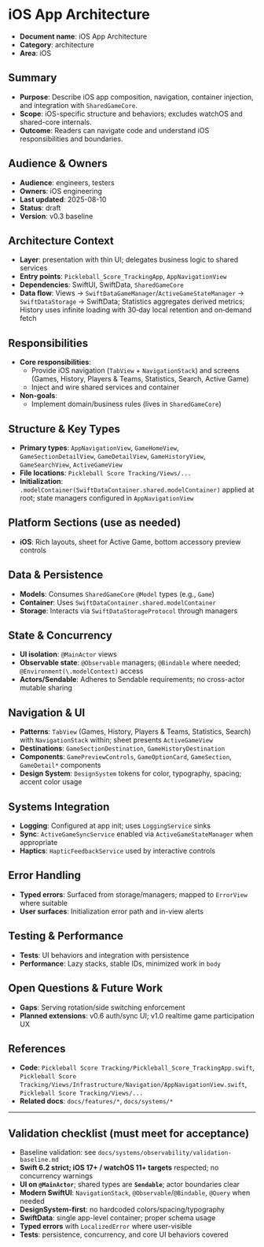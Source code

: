 # iOS App Architecture

- **Document name**: iOS App Architecture
- **Category**: architecture
- **Area**: iOS

## Summary

- **Purpose**: Describe iOS app composition, navigation, container injection, and integration with `SharedGameCore`.
- **Scope**: iOS-specific structure and behaviors; excludes watchOS and shared-core internals.
- **Outcome**: Readers can navigate code and understand iOS responsibilities and boundaries.

## Audience & Owners

- **Audience**: engineers, testers
- **Owners**: iOS engineering
- **Last updated**: 2025-08-10
- **Status**: draft
- **Version**: v0.3 baseline

## Architecture Context

- **Layer**: presentation with thin UI; delegates business logic to shared services
- **Entry points**: `Pickleball_Score_TrackingApp`, `AppNavigationView`
- **Dependencies**: SwiftUI, SwiftData, `SharedGameCore`
- **Data flow**: Views → `SwiftDataGameManager`/`ActiveGameStateManager` → `SwiftDataStorage` → SwiftData; Statistics aggregates derived metrics; History uses infinite loading with 30‑day local retention and on‑demand fetch

## Responsibilities

- **Core responsibilities**:
  - Provide iOS navigation (`TabView` + `NavigationStack`) and screens (Games, History, Players & Teams, Statistics, Search, Active Game)
  - Inject and wire shared services and container
- **Non-goals**:
  - Implement domain/business rules (lives in `SharedGameCore`)

## Structure & Key Types

- **Primary types**: `AppNavigationView`, `GameHomeView`, `GameSectionDetailView`, `GameDetailView`, `GameHistoryView`, `GameSearchView`, `ActiveGameView`
- **File locations**: `Pickleball Score Tracking/Views/...`
- **Initialization**: `.modelContainer(SwiftDataContainer.shared.modelContainer)` applied at root; state managers configured in `AppNavigationView`

## Platform Sections (use as needed)

- **iOS**: Rich layouts, sheet for Active Game, bottom accessory preview controls

## Data & Persistence

- **Models**: Consumes `SharedGameCore` `@Model` types (e.g., `Game`)
- **Container**: Uses `SwiftDataContainer.shared.modelContainer`
- **Storage**: Interacts via `SwiftDataStorageProtocol` through managers

## State & Concurrency

- **UI isolation**: `@MainActor` views
- **Observable state**: `@Observable` managers; `@Bindable` where needed; `@Environment(\.modelContext)` access
- **Actors/Sendable**: Adheres to Sendable requirements; no cross-actor mutable sharing

## Navigation & UI

- **Patterns**: `TabView` (Games, History, Players & Teams, Statistics, Search) with `NavigationStack` within; sheet presents `ActiveGameView`
- **Destinations**: `GameSectionDestination`, `GameHistoryDestination`
- **Components**: `GamePreviewControls`, `GameOptionCard`, `GameSection`, `GameDetail*` components
- **Design System**: `DesignSystem` tokens for color, typography, spacing; accent color usage

## Systems Integration

- **Logging**: Configured at app init; uses `LoggingService` sinks
- **Sync**: `ActiveGameSyncService` enabled via `ActiveGameStateManager` when appropriate
- **Haptics**: `HapticFeedbackService` used by interactive controls

## Error Handling

- **Typed errors**: Surfaced from storage/managers; mapped to `ErrorView` where suitable
- **User surfaces**: Initialization error path and in-view alerts

## Testing & Performance

- **Tests**: UI behaviors and integration with persistence
- **Performance**: Lazy stacks, stable IDs, minimized work in `body`

## Open Questions & Future Work

- **Gaps**: Serving rotation/side switching enforcement
- **Planned extensions**: v0.6 auth/sync UI; v1.0 realtime game participation UX

## References

- **Code**: `Pickleball Score Tracking/Pickleball_Score_TrackingApp.swift`, `Pickleball Score Tracking/Views/Infrastructure/Navigation/AppNavigationView.swift`, `Pickleball Score Tracking/Views/...`
- **Related docs**: `docs/features/*`, `docs/systems/*`

---

## Validation checklist (must meet for acceptance)

- Baseline validation: see `docs/systems/observability/validation-baseline.md`
- **Swift 6.2 strict; iOS 17+ / watchOS 11+ targets** respected; no concurrency warnings
- **UI on `@MainActor`**; shared types are **`Sendable`**; actor boundaries clear
- **Modern SwiftUI**: `NavigationStack`, `@Observable`/`@Bindable`, `@Query` when needed
- **DesignSystem-first**: no hardcoded colors/spacing/typography
- **SwiftData**: single app-level container; proper schema usage
- **Typed errors** with `LocalizedError` where user-visible
- **Tests**: persistence, concurrency, and core UI behaviors covered

